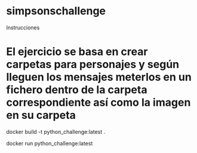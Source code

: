 # simpsonschallenge

Instrucciones

# El ejercicio se basa en crear carpetas para personajes y según lleguen los mensajes meterlos en un fichero dentro de la carpeta correspondiente así como la imagen en su carpeta


docker build -t python_challenge:latest .

docker run python_challenge:latest